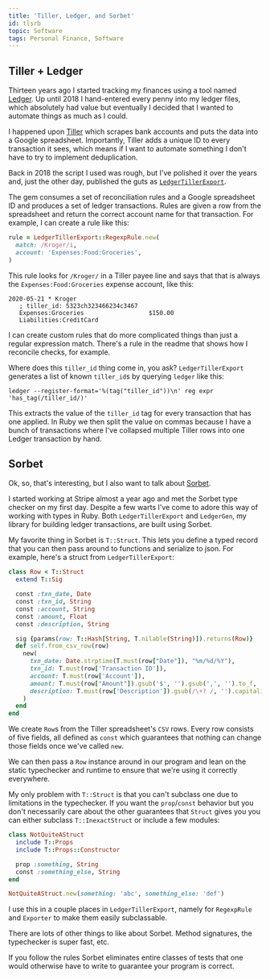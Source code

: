 ```yaml
---
title: 'Tiller, Ledger, and Sorbet'
id: tlsrb
topic: Software
tags: Personal Finance, Software
---
```


## Tiller + Ledger

Thirteen years ago I started tracking my finances using a tool named [Ledger](https://ledger-cli.org).
Up until 2018 I hand-entered every penny into my ledger files, which absolutely had value but eventually I decided that I wanted to automate things as much as I could.

I happened upon [Tiller](https://www.tillerhq.com) which scrapes bank accounts and puts the data into a Google spreadsheet.
Importantly, Tiller adds a unique ID to every transaction it sees, which means if I want to automate something I don't have to try to implement deduplication.

Back in 2018 the script I used was rough, but I've polished it over the years and, just the other day, published the guts as [`LedgerTillerExport`](https://github.com/peterkeen/ledger_tiller_export).

The gem consumes a set of reconciliation rules and a Google spreadsheet ID and produces a set of ledger transactions.
Rules are given a row from the spreadsheet and return the correct account name for that transaction. For example, I can create a rule like this:

```ruby
rule = LedgerTillerExport::RegexpRule.new(
  match: /Kroger/i,
  account: 'Expenses:Food:Groceries',
)
```

This rule looks for `/Kroger/` in a Tiller payee line and says that that is always the `Expenses:Food:Groceries` expense account, like this:

```
2020-05-21 * Kroger
   ; tiller_id: 5323ch323466234c3467
   Expenses:Groceries                  $150.00
   Liabilities:CreditCard
```

I can create custom rules that do more complicated things than just a regular expression match.
There's a rule in the readme that shows how I reconcile checks, for example.

Where does this `tiller_id` thing come in, you ask?
`LedgerTillerExport` generates a list of known `tiller_id`s by querying `ledger` like this:

```
ledger --register-format='%(tag("tiller_id"))\n' reg expr 'has_tag(/tiller_id/)'
```

This extracts the value of the `tiller_id` tag for every transaction that has one applied.
In Ruby we then split the value on commas because I have a bunch of transactions where I've collapsed multiple Tiller rows into one Ledger transaction by hand.

## Sorbet

Ok, so, that's interesting, but I also want to talk about [Sorbet](https://sorbet.org).

I started working at Stripe almost a year ago and met the Sorbet type checker on my first day.
Despite a few warts I've come to adore this way of working with types in Ruby.
Both `LedgerTillerExport` and `LedgerGen`, my library for building ledger transactions, are built using Sorbet.

My favorite thing in Sorbet is `T::Struct`.
This lets you define a typed record that you can then pass around to functions and serialize to json.
For example, here's a struct from `LedgerTillerExport`: 

```ruby
class Row < T::Struct
  extend T::Sig

  const :txn_date, Date
  const :txn_id, String
  const :account, String
  const :amount, Float
  const :description, String

  sig {params(row: T::Hash[String, T.nilable(String)]).returns(Row)}
  def self.from_csv_row(row)
    new(
      txn_date: Date.strptime(T.must(row["Date"]), "%m/%d/%Y"),
      txn_id: T.must(row['Transaction ID']),
      account: T.must(row['Account']),
      amount: T.must(row["Amount"]).gsub('$', '').gsub(',', '').to_f,
      description: T.must(row['Description']).gsub(/\+? /, '').capitalize,
    )
  end
end
```

We create `Row`s from the Tiller spreadsheet's `CSV` rows.
Every row consists of five fields, all defined as `const` which guarantees that nothing can change those fields once we've called `new`.

We can then pass a `Row` instance around in our program and lean on the static typechecker and runtime to ensure that we're using it correctly everywhere.

My only problem with `T::Struct` is that you can't subclass one due to limitations in the typechecker.
If you want the `prop`/`const` behavior but you don't necessarily care about the other guarantees that `Struct` gives you you can either subclass `T::InexactStruct` or include a few modules:

```ruby
class NotQuiteAStruct
  include T::Props
  include T::Props::Constructor

  prop :something, String
  const :something_else, String
end

NotQuiteAStruct.new(something: 'abc', something_else: 'def')
```

I use this in a couple places in `LedgerTillerExport`, namely for `RegexpRule` and `Exporter` to make them easily subclassable.

There are lots of other things to like about Sorbet.
Method signatures, the typechecker is super fast, etc.

If you follow the rules Sorbet eliminates entire classes of tests that one would otherwise have to write to guarantee your program is correct.
